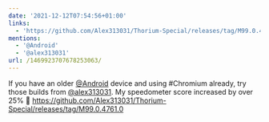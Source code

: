 ```yaml
---
date: '2021-12-12T07:54:56+01:00'
links:
  - 'https://github.com/Alex313031/Thorium-Special/releases/tag/M99.0.4761.0'
mentions:
  - '@Android'
  - '@alex313031'
url: /1469923707678253063/
---
```

If you have an older [@Android](https://twitter.com/@Android) device and using #Chromium already, try those builds from [@alex313031](https://twitter.com/@alex313031). My speedometer score increased by over 25% 🚀 https://github.com/Alex313031/Thorium-Special/releases/tag/M99.0.4761.0
